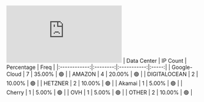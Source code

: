 ![Diagramm](https://github.com/obajay/StateSync-snapshots/blob/main/Projects/Xpla/1/README.md)
| Data Center | IP Count | Percentage | Freq |
|:------------:|:--------:|:-----------:|:-----:|
| Google-Cloud | 7 | 35.00% | 🟢 |
| AMAZON | 4 | 20.00% | 🟢 |
| DIGITALOCEAN | 2 | 10.00% | 🟢 |
| HETZNER | 2 | 10.00% | 🟢 |
| Akamai | 1 | 5.00% | 🟢 |
| Cherry | 1 | 5.00% | 🟢 |
| OVH | 1 | 5.00% | 🟢 |
| OTHER | 2 | 10.00% | 🟢 |